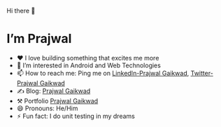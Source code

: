 Hi there 👋

# I’m Prajwal

- ❤ I love building something that excites me more
- 👀 I’m interested in Android and Web Technologies
- 📫 How to reach me: Ping me on [LinkedIn-Prajwal Gaikwad](https://www.linkedin.com/in/prajwal-gaikwad-a522791a1/), [Twitter-Prajwal Gaikwad](https://twitter.com/iprajwalG)
- ✍ Blog: [Prajwal Gaikwad](https://hashnode.com/@PrajwalG)
- ⚒ Portfolio [Prajwal Gaikwad](https://prajwal-gaikwad.vercel.app/)
- 😄 Pronouns: He/Him
- ⚡ Fun fact: I do unit testing in my dreams
 

<!--  <p align="center">
 <img height="180em" src="https://github-readme-stats.vercel.app/api?username=prajwalg7&theme=tokyonight&layout=compact">        
<img height="180em" src="https://github-readme-stats.vercel.app/api/top-langs/?username=prajwalg7&theme=tokyonight&layout=compact">
<img height="180em" src="https://github-readme-streak-stats.herokuapp.com/?user=prajwalg7&theme=tokyonight">
  </p> -->
 



<!---
PrajwalG7/PrajwalG7 is a ✨ special ✨ repository because its `README.md` (this file) appears on your GitHub profile.
You can click the Preview link to take a look at your changes.
--->
